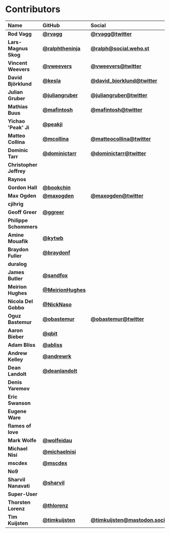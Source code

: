 # Contributors

| Name                    | GitHub                                                 | Social                                                                   |
| :---------------------- | :----------------------------------------------------- | :----------------------------------------------------------------------- |
| **Rod Vagg**            | [**@rvagg**](https://github.com/rvagg)                 | [**@rvagg@twitter**](https://twitter.com/rvagg)                          |
| **Lars-Magnus Skog**    | [**@ralphtheninja**](https://github.com/ralphtheninja) | [**@ralph@social.weho.st**](https://social.weho.st/@ralph)               |
| **Vincent Weevers**     | [**@vweevers**](https://github.com/vweevers)           | [**@vweevers@twitter**](https://twitter.com/vweevers)                    |
| **David Björklund**     | [**@kesla**](https://github.com/kesla)                 | [**@david_bjorklund@twitter**](https://twitter.com/david_bjorklund)      |
| **Julian Gruber**       | [**@juliangruber**](https://github.com/juliangruber)   | [**@juliangruber@twitter**](https://twitter.com/juliangruber)            |
| **Mathias Buus**        | [**@mafintosh**](https://github.com/mafintosh)         | [**@mafintosh@twitter**](https://twitter.com/mafintosh)                  |
| **Yichao 'Peak' Ji**    | [**@peakji**](https://github.com/peakji)               |                                                                          |
| **Matteo Collina**      | [**@mcollina**](https://github.com/mcollina)           | [**@matteocollina@twitter**](https://twitter.com/matteocollina)          |
| **Dominic Tarr**        | [**@dominictarr**](https://github.com/dominictarr)     | [**@dominictarr@twitter**](https://twitter.com/dominictarr)              |
| **Christopher Jeffrey** |                                                        |                                                                          |
| **Raynos**              |                                                        |                                                                          |
| **Gordon Hall**         | [**@bookchin**](https://github.com/bookchin)           |                                                                          |
| **Max Ogden**           | [**@maxogden**](https://github.com/maxogden)           | [**@maxogden@twitter**](https://twitter.com/maxogden)                    |
| **cjihrig**             |                                                        |                                                                          |
| **Geoff Greer**         | [**@ggreer**](https://github.com/ggreer)               |                                                                          |
| **Philippe Schommers**  |                                                        |                                                                          |
| **Amine Mouafik**       | [**@kytwb**](https://github.com/kytwb)                 |                                                                          |
| **Braydon Fuller**      | [**@braydonf**](https://github.com/braydonf)           |                                                                          |
| **duralog**             |                                                        |                                                                          |
| **James Butler**        | [**@sandfox**](https://github.com/sandfox)             |                                                                          |
| **Meirion Hughes**      | [**@MeirionHughes**](https://github.com/MeirionHughes) |                                                                          |
| **Nicola Del Gobbo**    | [**@NickNaso**](https://github.com/NickNaso)           |                                                                          |
| **Oguz Bastemur**       | [**@obastemur**](https://github.com/obastemur)         | [**@obastemur@twitter**](https://twitter.com/obastemur)                  |
| **Aaron Bieber**        | [**@qbit**](https://github.com/qbit)                   |                                                                          |
| **Adam Bliss**          | [**@abliss**](https://github.com/abliss)               |                                                                          |
| **Andrew Kelley**       | [**@andrewrk**](https://github.com/andrewrk)           |                                                                          |
| **Dean Landolt**        | [**@deanlandolt**](https://github.com/deanlandolt)     |                                                                          |
| **Denis Yaremov**       |                                                        |                                                                          |
| **Eric Swanson**        |                                                        |                                                                          |
| **Eugene Ware**         |                                                        |                                                                          |
| **flames of love**      |                                                        |                                                                          |
| **Mark Wolfe**          | [**@wolfeidau**](https://github.com/wolfeidau)         |                                                                          |
| **Michael Nisi**        | [**@michaelnisi**](https://github.com/michaelnisi)     |                                                                          |
| **mscdex**              | [**@mscdex**](https://github.com/mscdex)               |                                                                          |
| **No9**                 |                                                        |                                                                          |
| **Sharvil Nanavati**    | [**@sharvil**](https://github.com/sharvil)             |                                                                          |
| **Super-User**          |                                                        |                                                                          |
| **Thorsten Lorenz**     | [**@thlorenz**](https://github.com/thlorenz)           |                                                                          |
| **Tim Kuijsten**        | [**@timkuijsten**](https://github.com/timkuijsten)     | [**@timkuijsten@mastodon.social**](https://mastodon.social/@timkuijsten) |
